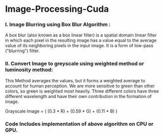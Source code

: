 # Image-Processing-Cuda


### I.	Image Blurring using Box Blur Algorithm :
A box blur (also known as a box linear filter) is a spatial domain linear filter in which each pixel in the resulting image has a value equal to the average value of its neighboring pixels in the input image. It is a form of low-pass ("blurring") filter.

### II.	Convert Image to greyscale using weighted method or luminosity method:
This Method averages the values, but it forms a weighted average to account for human perception. We are more sensitive to green than other colors, so green is weighted most heavily. Three different colors have three different wavelength and have their own contribution in the formation of image.

Grayscale Image = ( (0.3 * R) + (0.59 * G) + (0.11 * B) )

### Code Includes implementation of above algorithm on CPU or GPU.

